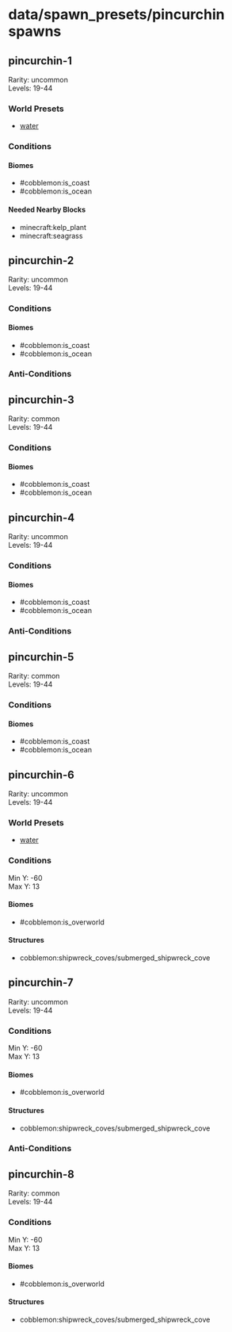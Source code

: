 # data/spawn_presets/pincurchin spawns  
  
## pincurchin-1  
Rarity: uncommon  
Levels: 19-44  
  
### World Presets  
* [water](/data/world_presets/water.md)  
  
### Conditions  
  
#### Biomes  
  * #cobblemon:is_coast
  * #cobblemon:is_ocean
  
  
#### Needed Nearby Blocks  
  * minecraft:kelp_plant
  * minecraft:seagrass
  
  
## pincurchin-2  
Rarity: uncommon  
Levels: 19-44  
  
### Conditions  
  
#### Biomes  
  * #cobblemon:is_coast
  * #cobblemon:is_ocean
  
  
### Anti-Conditions  
  
## pincurchin-3  
Rarity: common  
Levels: 19-44  
  
### Conditions  
  
#### Biomes  
  * #cobblemon:is_coast
  * #cobblemon:is_ocean
  
  
## pincurchin-4  
Rarity: uncommon  
Levels: 19-44  
  
### Conditions  
  
#### Biomes  
  * #cobblemon:is_coast
  * #cobblemon:is_ocean
  
  
### Anti-Conditions  
  
## pincurchin-5  
Rarity: common  
Levels: 19-44  
  
### Conditions  
  
#### Biomes  
  * #cobblemon:is_coast
  * #cobblemon:is_ocean
  
  
## pincurchin-6  
Rarity: uncommon  
Levels: 19-44  
  
### World Presets  
* [water](/data/world_presets/water.md)  
  
### Conditions  
Min Y: -60  
Max Y: 13  
  
#### Biomes  
  * #cobblemon:is_overworld
  
  
#### Structures  
  * cobblemon:shipwreck_coves/submerged_shipwreck_cove
  
  
## pincurchin-7  
Rarity: uncommon  
Levels: 19-44  
  
### Conditions  
Min Y: -60  
Max Y: 13  
  
#### Biomes  
  * #cobblemon:is_overworld
  
  
#### Structures  
  * cobblemon:shipwreck_coves/submerged_shipwreck_cove
  
  
### Anti-Conditions  
  
## pincurchin-8  
Rarity: common  
Levels: 19-44  
  
### Conditions  
Min Y: -60  
Max Y: 13  
  
#### Biomes  
  * #cobblemon:is_overworld
  
  
#### Structures  
  * cobblemon:shipwreck_coves/submerged_shipwreck_cove
  
